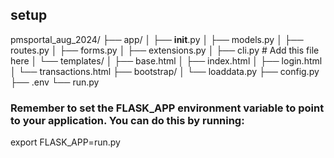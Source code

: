 ## setup

pmsportal_aug_2024/
├── app/
│ ├── **init**.py
│ ├── models.py
│ ├── routes.py
│ ├── forms.py
│ ├── extensions.py
│ ├── cli.py # Add this file here
│ └── templates/
│ ├── base.html
│ ├── index.html
│ ├── login.html
│ └── transactions.html
├── bootstrap/
│ └── loaddata.py
├── config.py
├── .env
└── run.py

### Remember to set the FLASK_APP environment variable to point to your application. You can do this by running:

export FLASK_APP=run.py

